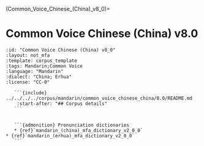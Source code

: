 
(Common_Voice_Chinese_(China)_v8_0)=
# Common Voice Chinese (China) v8.0

``````{corpus} Common Voice Chinese (China) v8.0
:id: "Common Voice Chinese (China) v8_0"
:layout: not_mfa
:template: corpus_template
:tags: Mandarin;Common Voice
:language: "Mandarin"
:dialect: "China; Erhua"
:license: "CC-0"

   ```{include} ../../../../corpus/mandarin/common_voice_chinese_china/8.0/README.md
    :start-after: "## Corpus details"
   ```


   ```{admonition} Pronunciation dictionaries
   * {ref}`mandarin_(china)_mfa_dictionary_v2_0_0`
* {ref}`mandarin_(erhua)_mfa_dictionary_v2_0_0`
   ```
``````
